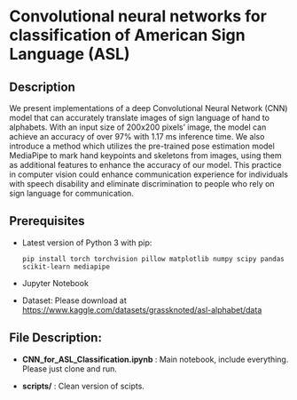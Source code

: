 # Convolutional neural networks for classification of American Sign Language (ASL)
## Description
We present implementations of a deep Convolutional Neural Network (CNN) model that can accurately translate images of sign language of hand
to alphabets. With an input size of 200x200 pixels’ image, the model can achieve an accuracy of over 97% with 1.17 ms inference time. We also introduce a method which utilizes the pre-trained pose estimation model MediaPipe to mark hand keypoints and skeletons from images, using them as additional features to enhance the accuracy of our model. This practice in computer vision could enhance communication experience for individuals with speech disability and eliminate discrimination to people who rely on sign language for communication.

## Prerequisites
* Latest version of Python 3 with pip:

  ```
  pip install torch torchvision pillow matplotlib numpy scipy pandas scikit-learn mediapipe
  ```
* Jupyter Notebook
* Dataset: Please download at https://www.kaggle.com/datasets/grassknoted/asl-alphabet/data

## File Description:

* **CNN_for_ASL_Classification.ipynb** : Main notebook, include everything. Please just clone and run.

* **scripts/** : Clean version of scipts.

  
